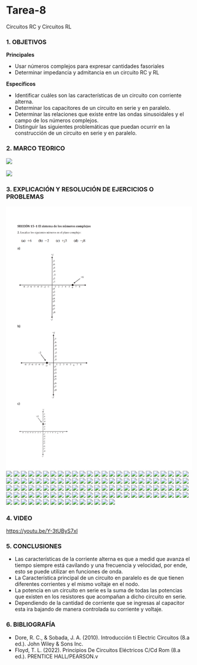 # Tarea-8
Circuitos RC y Circuitos RL
### 1. OBJETIVOS

**Principales**
- Usar números complejos para expresar cantidades fasoriales
- Determinar impedancia y admitancia en un circuito RC y RL


**Específicos**

- Identificar cuáles son las características de un circuito con corriente alterna.
- Determinar los capacitores de un circuito en serie y en paralelo.
- Determinar las relaciones que existe entre las ondas sinusoidales y el campo de los números complejos.
- Distinguir las siguientes problemáticas que puedan ocurrir en la construcción de un circuito en serie y en paralelo.

### 2. MARCO TEORICO
![](https://innovacionumh.es/Proyectos/P_19/Tema_3/images/pic236.jpg)

![](http://1.bp.blogspot.com/-rlA3oPr3eas/UMZmx1mBV2I/AAAAAAAAADI/8FUsF_I1Yx4/s1600/rl.gif)

### 3. EXPLICACIÓN Y RESOLUCIÓN DE EJERCICIOS O PROBLEMAS

![](https://github.com/SanchezMaiAndresSebastian/Tarea-8/blob/main/Fotos/Tarea%208%20-%20Fund.%20de%20Circuitos%202022-01.png)
![](https://github.com/SanchezMaiAndresSebastian/Tarea-8/blob/main/Fotos/Tarea%207%20-%20Fund.%20de%20Circuitos%202022-02.png)
![](https://github.com/SanchezMaiAndresSebastian/Tarea-8/blob/main/Fotos/Tarea%207%20-%20Fund.%20de%20Circuitos%202022-03.png)
![](https://github.com/SanchezMaiAndresSebastian/Tarea-8/blob/main/Fotos/Tarea%207%20-%20Fund.%20de%20Circuitos%202022-04.png)
![](https://github.com/SanchezMaiAndresSebastian/Tarea-8/blob/main/Fotos/Tarea%207%20-%20Fund.%20de%20Circuitos%202022-05.png)
![](https://github.com/SanchezMaiAndresSebastian/Tarea-8/blob/main/Fotos/Tarea%207%20-%20Fund.%20de%20Circuitos%202022-06.png)
![](https://github.com/SanchezMaiAndresSebastian/Tarea-8/blob/main/Fotos/Tarea%207%20-%20Fund.%20de%20Circuitos%202022-07.png)
![](https://github.com/SanchezMaiAndresSebastian/Tarea-8/blob/main/Fotos/Tarea%207%20-%20Fund.%20de%20Circuitos%202022-08.png)
![](https://github.com/SanchezMaiAndresSebastian/Tarea-8/blob/main/Fotos/Tarea%207%20-%20Fund.%20de%20Circuitos%202022-09.png)
![](https://github.com/SanchezMaiAndresSebastian/Tarea-8/blob/main/Fotos/Tarea%207%20-%20Fund.%20de%20Circuitos%202022-10.png)
![](https://github.com/SanchezMaiAndresSebastian/Tarea-8/blob/main/Fotos/Tarea%207%20-%20Fund.%20de%20Circuitos%202022-11.png)
![](https://github.com/SanchezMaiAndresSebastian/Tarea-8/blob/main/Fotos/Tarea%207%20-%20Fund.%20de%20Circuitos%202022-12.png)
![](https://github.com/SanchezMaiAndresSebastian/Tarea-8/blob/main/Fotos/Tarea%207%20-%20Fund.%20de%20Circuitos%202022-13.png)
![](https://github.com/SanchezMaiAndresSebastian/Tarea-8/blob/main/Fotos/Tarea%207%20-%20Fund.%20de%20Circuitos%202022-14.png)
![](https://github.com/SanchezMaiAndresSebastian/Tarea-8/blob/main/Fotos/Tarea%207%20-%20Fund.%20de%20Circuitos%202022-15.png)
![](https://github.com/SanchezMaiAndresSebastian/Tarea-8/blob/main/Fotos/Tarea%207%20-%20Fund.%20de%20Circuitos%202022-16.png)
![](https://github.com/SanchezMaiAndresSebastian/Tarea-8/blob/main/Fotos/Tarea%207%20-%20Fund.%20de%20Circuitos%202022-17.png)
![](https://github.com/SanchezMaiAndresSebastian/Tarea-8/blob/main/Fotos/Tarea%207%20-%20Fund.%20de%20Circuitos%202022-18.png)
![](https://github.com/SanchezMaiAndresSebastian/Tarea-8/blob/main/Fotos/Tarea%207%20-%20Fund.%20de%20Circuitos%202022-19.png)
![](https://github.com/SanchezMaiAndresSebastian/Tarea-8/blob/main/Fotos/Tarea%207%20-%20Fund.%20de%20Circuitos%202022-20.png)
![](https://github.com/SanchezMaiAndresSebastian/Tarea-8/blob/main/Fotos/Tarea%207%20-%20Fund.%20de%20Circuitos%202022-21.png)
![](https://github.com/SanchezMaiAndresSebastian/Tarea-8/blob/main/Fotos/Tarea%207%20-%20Fund.%20de%20Circuitos%202022-22.png)
![](https://github.com/SanchezMaiAndresSebastian/Tarea-8/blob/main/Fotos/Tarea%207%20-%20Fund.%20de%20Circuitos%202022-23.png)
![](https://github.com/SanchezMaiAndresSebastian/Tarea-8/blob/main/Fotos/Tarea%207%20-%20Fund.%20de%20Circuitos%202022-24.png)
![](https://github.com/SanchezMaiAndresSebastian/Tarea-8/blob/main/Fotos/Tarea%207%20-%20Fund.%20de%20Circuitos%202022-25.png)
![](https://github.com/SanchezMaiAndresSebastian/Tarea-8/blob/main/Fotos/Tarea%207%20-%20Fund.%20de%20Circuitos%202022-26.png)
![](https://github.com/SanchezMaiAndresSebastian/Tarea-8/blob/main/Fotos/Tarea%207%20-%20Fund.%20de%20Circuitos%202022-27.png)
![](https://github.com/SanchezMaiAndresSebastian/Tarea-8/blob/main/Fotos/Tarea%207%20-%20Fund.%20de%20Circuitos%202022-28.png)
![](https://github.com/SanchezMaiAndresSebastian/Tarea-8/blob/main/Fotos/Tarea%207%20-%20Fund.%20de%20Circuitos%202022-29.png)
![](https://github.com/SanchezMaiAndresSebastian/Tarea-8/blob/main/Fotos/Tarea%207%20-%20Fund.%20de%20Circuitos%202022-10.png)
![](https://github.com/SanchezMaiAndresSebastian/Tarea-8/blob/main/Fotos/Tarea%207%20-%20Fund.%20de%20Circuitos%202022-11.png)
![](https://github.com/SanchezMaiAndresSebastian/Tarea-8/blob/main/Fotos/Tarea%207%20-%20Fund.%20de%20Circuitos%202022-12.png)
![](https://github.com/SanchezMaiAndresSebastian/Tarea-8/blob/main/Fotos/Tarea%207%20-%20Fund.%20de%20Circuitos%202022-13.png)
![](https://github.com/SanchezMaiAndresSebastian/Tarea-8/blob/main/Fotos/Tarea%207%20-%20Fund.%20de%20Circuitos%202022-14.png)
![](https://github.com/SanchezMaiAndresSebastian/Tarea-8/blob/main/Fotos/Tarea%207%20-%20Fund.%20de%20Circuitos%202022-15.png)
![](https://github.com/SanchezMaiAndresSebastian/Tarea-8/blob/main/Fotos/Tarea%207%20-%20Fund.%20de%20Circuitos%202022-16.png)
![](https://github.com/SanchezMaiAndresSebastian/Tarea-8/blob/main/Fotos/Tarea%207%20-%20Fund.%20de%20Circuitos%202022-17.png)
![](https://github.com/SanchezMaiAndresSebastian/Tarea-8/blob/main/Fotos/Tarea%207%20-%20Fund.%20de%20Circuitos%202022-18.png)
![](https://github.com/SanchezMaiAndresSebastian/Tarea-8/blob/main/Fotos/Tarea%207%20-%20Fund.%20de%20Circuitos%202022-19.png)
![](https://github.com/SanchezMaiAndresSebastian/Tarea-8/blob/main/Fotos/Tarea%207%20-%20Fund.%20de%20Circuitos%202022-20.png)
![](https://github.com/SanchezMaiAndresSebastian/Tarea-8/blob/main/Fotos/Tarea%207%20-%20Fund.%20de%20Circuitos%202022-21.png)
![](https://github.com/SanchezMaiAndresSebastian/Tarea-8/blob/main/Fotos/Tarea%207%20-%20Fund.%20de%20Circuitos%202022-22.png)
![](https://github.com/SanchezMaiAndresSebastian/Tarea-8/blob/main/Fotos/Tarea%207%20-%20Fund.%20de%20Circuitos%202022-23.png)
![](https://github.com/SanchezMaiAndresSebastian/Tarea-8/blob/main/Fotos/Tarea%207%20-%20Fund.%20de%20Circuitos%202022-24.png)
![](https://github.com/SanchezMaiAndresSebastian/Tarea-8/blob/main/Fotos/Tarea%207%20-%20Fund.%20de%20Circuitos%202022-25.png)
![](https://github.com/SanchezMaiAndresSebastian/Tarea-8/blob/main/Fotos/Tarea%207%20-%20Fund.%20de%20Circuitos%202022-26.png)
![](https://github.com/SanchezMaiAndresSebastian/Tarea-8/blob/main/Fotos/Tarea%207%20-%20Fund.%20de%20Circuitos%202022-27.png)
![](https://github.com/SanchezMaiAndresSebastian/Tarea-8/blob/main/Fotos/Tarea%207%20-%20Fund.%20de%20Circuitos%202022-28.png)
![](https://github.com/SanchezMaiAndresSebastian/Tarea-8/blob/main/Fotos/Tarea%207%20-%20Fund.%20de%20Circuitos%202022-29.png)
![](https://github.com/SanchezMaiAndresSebastian/Tarea-8/blob/main/Fotos/Tarea%207%20-%20Fund.%20de%20Circuitos%202022-30.png)
![](https://github.com/SanchezMaiAndresSebastian/Tarea-8/blob/main/Fotos/Tarea%207%20-%20Fund.%20de%20Circuitos%202022-31.png)
![](https://github.com/SanchezMaiAndresSebastian/Tarea-8/blob/main/Fotos/Tarea%207%20-%20Fund.%20de%20Circuitos%202022-32.png)
![](https://github.com/SanchezMaiAndresSebastian/Tarea-8/blob/main/Fotos/Tarea%207%20-%20Fund.%20de%20Circuitos%202022-33.png)
![](https://github.com/SanchezMaiAndresSebastian/Tarea-8/blob/main/Fotos/Tarea%207%20-%20Fund.%20de%20Circuitos%202022-34.png)
![](https://github.com/SanchezMaiAndresSebastian/Tarea-8/blob/main/Fotos/Tarea%207%20-%20Fund.%20de%20Circuitos%202022-35.png)
![](https://github.com/SanchezMaiAndresSebastian/Tarea-8/blob/main/Fotos/Tarea%207%20-%20Fund.%20de%20Circuitos%202022-36.png)
![](https://github.com/SanchezMaiAndresSebastian/Tarea-8/blob/main/Fotos/Tarea%207%20-%20Fund.%20de%20Circuitos%202022-37.png)
![](https://github.com/SanchezMaiAndresSebastian/Tarea-8/blob/main/Fotos/Tarea%207%20-%20Fund.%20de%20Circuitos%202022-38.png)
![](https://github.com/SanchezMaiAndresSebastian/Tarea-8/blob/main/Fotos/Tarea%207%20-%20Fund.%20de%20Circuitos%202022-39.png)
![](https://github.com/SanchezMaiAndresSebastian/Tarea-8/blob/main/Fotos/Tarea%207%20-%20Fund.%20de%20Circuitos%202022-40.png)
![](https://github.com/SanchezMaiAndresSebastian/Tarea-8/blob/main/Fotos/Tarea%207%20-%20Fund.%20de%20Circuitos%202022-41.png)
![](https://github.com/SanchezMaiAndresSebastian/Tarea-8/blob/main/Fotos/Tarea%207%20-%20Fund.%20de%20Circuitos%202022-42.png)
![](https://github.com/SanchezMaiAndresSebastian/Tarea-8/blob/main/Fotos/Tarea%207%20-%20Fund.%20de%20Circuitos%202022-43.png)
![](https://github.com/SanchezMaiAndresSebastian/Tarea-8/blob/main/Fotos/Tarea%207%20-%20Fund.%20de%20Circuitos%202022-44.png)
![](https://github.com/SanchezMaiAndresSebastian/Tarea-8/blob/main/Fotos/Tarea%207%20-%20Fund.%20de%20Circuitos%202022-45.png)
![](https://github.com/SanchezMaiAndresSebastian/Tarea-8/blob/main/Fotos/Tarea%207%20-%20Fund.%20de%20Circuitos%202022-46.png)
![](https://github.com/SanchezMaiAndresSebastian/Tarea-8/blob/main/Fotos/Tarea%207%20-%20Fund.%20de%20Circuitos%202022-47.png)
![](https://github.com/SanchezMaiAndresSebastian/Tarea-8/blob/main/Fotos/Tarea%207%20-%20Fund.%20de%20Circuitos%202022-48.png)
![](https://github.com/SanchezMaiAndresSebastian/Tarea-8/blob/main/Fotos/Tarea%207%20-%20Fund.%20de%20Circuitos%202022-49.png)
![](https://github.com/SanchezMaiAndresSebastian/Tarea-8/blob/main/Fotos/Tarea%207%20-%20Fund.%20de%20Circuitos%202022-50.png)
![](https://github.com/SanchezMaiAndresSebastian/Tarea-8/blob/main/Fotos/Tarea%207%20-%20Fund.%20de%20Circuitos%202022-51.png)
![](https://github.com/SanchezMaiAndresSebastian/Tarea-8/blob/main/Fotos/Tarea%207%20-%20Fund.%20de%20Circuitos%202022-52.png)
![](https://github.com/SanchezMaiAndresSebastian/Tarea-8/blob/main/Fotos/Tarea%207%20-%20Fund.%20de%20Circuitos%202022-53.png)
![](https://github.com/SanchezMaiAndresSebastian/Tarea-8/blob/main/Fotos/Tarea%207%20-%20Fund.%20de%20Circuitos%202022-54.png)
![](https://github.com/SanchezMaiAndresSebastian/Tarea-8/blob/main/Fotos/Tarea%207%20-%20Fund.%20de%20Circuitos%202022-55.png)
![](https://github.com/SanchezMaiAndresSebastian/Tarea-8/blob/main/Fotos/Tarea%207%20-%20Fund.%20de%20Circuitos%202022-56.png)
![](https://github.com/SanchezMaiAndresSebastian/Tarea-8/blob/main/Fotos/Tarea%207%20-%20Fund.%20de%20Circuitos%202022-57.png)
![](https://github.com/SanchezMaiAndresSebastian/Tarea-8/blob/main/Fotos/Tarea%207%20-%20Fund.%20de%20Circuitos%202022-58.png)
![](https://github.com/SanchezMaiAndresSebastian/Tarea-8/blob/main/Fotos/Tarea%207%20-%20Fund.%20de%20Circuitos%202022-59.png)
![](https://github.com/SanchezMaiAndresSebastian/Tarea-8/blob/main/Fotos/Tarea%207%20-%20Fund.%20de%20Circuitos%202022-50.png)
![](https://github.com/SanchezMaiAndresSebastian/Tarea-8/blob/main/Fotos/Tarea%207%20-%20Fund.%20de%20Circuitos%202022-51.png)
![](https://github.com/SanchezMaiAndresSebastian/Tarea-8/blob/main/Fotos/Tarea%207%20-%20Fund.%20de%20Circuitos%202022-52.png)
![](https://github.com/SanchezMaiAndresSebastian/Tarea-8/blob/main/Fotos/Tarea%207%20-%20Fund.%20de%20Circuitos%202022-53.png)
![](https://github.com/SanchezMaiAndresSebastian/Tarea-8/blob/main/Fotos/Tarea%207%20-%20Fund.%20de%20Circuitos%202022-54.png)
![](https://github.com/SanchezMaiAndresSebastian/Tarea-8/blob/main/Fotos/Tarea%207%20-%20Fund.%20de%20Circuitos%202022-55.png)
![](https://github.com/SanchezMaiAndresSebastian/Tarea-8/blob/main/Fotos/Tarea%207%20-%20Fund.%20de%20Circuitos%202022-56.png)
![](https://github.com/SanchezMaiAndresSebastian/Tarea-8/blob/main/Fotos/Tarea%207%20-%20Fund.%20de%20Circuitos%202022-57.png)
![](https://github.com/SanchezMaiAndresSebastian/Tarea-8/blob/main/Fotos/Tarea%207%20-%20Fund.%20de%20Circuitos%202022-58.png)
![](https://github.com/SanchezMaiAndresSebastian/Tarea-8/blob/main/Fotos/Tarea%207%20-%20Fund.%20de%20Circuitos%202022-59.png)
![](https://github.com/SanchezMaiAndresSebastian/Tarea-8/blob/main/Fotos/Tarea%207%20-%20Fund.%20de%20Circuitos%202022-60.png)
![](https://github.com/SanchezMaiAndresSebastian/Tarea-8/blob/main/Fotos/Tarea%207%20-%20Fund.%20de%20Circuitos%202022-61.png)
![](https://github.com/SanchezMaiAndresSebastian/Tarea-8/blob/main/Fotos/Tarea%207%20-%20Fund.%20de%20Circuitos%202022-62.png)
![](https://github.com/SanchezMaiAndresSebastian/Tarea-8/blob/main/Fotos/Tarea%207%20-%20Fund.%20de%20Circuitos%202022-63.png)
![](https://github.com/SanchezMaiAndresSebastian/Tarea-8/blob/main/Fotos/Tarea%207%20-%20Fund.%20de%20Circuitos%202022-64.png)
![](https://github.com/SanchezMaiAndresSebastian/Tarea-8/blob/main/Fotos/Tarea%207%20-%20Fund.%20de%20Circuitos%202022-65.png)
![](https://github.com/SanchezMaiAndresSebastian/Tarea-8/blob/main/Fotos/Tarea%207%20-%20Fund.%20de%20Circuitos%202022-66.png)
![](https://github.com/SanchezMaiAndresSebastian/Tarea-8/blob/main/Fotos/Tarea%207%20-%20Fund.%20de%20Circuitos%202022-67.png)
![](https://github.com/SanchezMaiAndresSebastian/Tarea-8/blob/main/Fotos/Tarea%207%20-%20Fund.%20de%20Circuitos%202022-68.png)
![](https://github.com/SanchezMaiAndresSebastian/Tarea-8/blob/main/Fotos/Tarea%207%20-%20Fund.%20de%20Circuitos%202022-69.png)
![](https://github.com/SanchezMaiAndresSebastian/Tarea-8/blob/main/Fotos/Tarea%207%20-%20Fund.%20de%20Circuitos%202022-70.png)
![](https://github.com/SanchezMaiAndresSebastian/Tarea-8/blob/main/Fotos/Tarea%207%20-%20Fund.%20de%20Circuitos%202022-71.png)
![](https://github.com/SanchezMaiAndresSebastian/Tarea-8/blob/main/Fotos/Tarea%207%20-%20Fund.%20de%20Circuitos%202022-72.png)
![](https://github.com/SanchezMaiAndresSebastian/Tarea-8/blob/main/Fotos/Tarea%207%20-%20Fund.%20de%20Circuitos%202022-73.png)
![](https://github.com/SanchezMaiAndresSebastian/Tarea-8/blob/main/Fotos/Tarea%207%20-%20Fund.%20de%20Circuitos%202022-74.png)
![](https://github.com/SanchezMaiAndresSebastian/Tarea-8/blob/main/Fotos/Tarea%207%20-%20Fund.%20de%20Circuitos%202022-75.png)
![](https://github.com/SanchezMaiAndresSebastian/Tarea-8/blob/main/Fotos/Tarea%207%20-%20Fund.%20de%20Circuitos%202022-76.png)
![](https://github.com/SanchezMaiAndresSebastian/Tarea-8/blob/main/Fotos/Tarea%207%20-%20Fund.%20de%20Circuitos%202022-77.png)
![](https://github.com/SanchezMaiAndresSebastian/Tarea-8/blob/main/Fotos/Tarea%207%20-%20Fund.%20de%20Circuitos%202022-78.png)
![](https://github.com/SanchezMaiAndresSebastian/Tarea-8/blob/main/Fotos/Tarea%207%20-%20Fund.%20de%20Circuitos%202022-79.png)
![](https://github.com/SanchezMaiAndresSebastian/Tarea-8/blob/main/Fotos/Tarea%207%20-%20Fund.%20de%20Circuitos%202022-80.png)
![](https://github.com/SanchezMaiAndresSebastian/Tarea-8/blob/main/Fotos/Tarea%207%20-%20Fund.%20de%20Circuitos%202022-81.png)
![](https://github.com/SanchezMaiAndresSebastian/Tarea-8/blob/main/Fotos/Tarea%207%20-%20Fund.%20de%20Circuitos%202022-82.png)
![](https://github.com/SanchezMaiAndresSebastian/Tarea-8/blob/main/Fotos/Tarea%207%20-%20Fund.%20de%20Circuitos%202022-83.png)
![](https://github.com/SanchezMaiAndresSebastian/Tarea-8/blob/main/Fotos/Tarea%207%20-%20Fund.%20de%20Circuitos%202022-84.png)
![](https://github.com/SanchezMaiAndresSebastian/Tarea-8/blob/main/Fotos/Tarea%207%20-%20Fund.%20de%20Circuitos%202022-85.png)
![](https://github.com/SanchezMaiAndresSebastian/Tarea-8/blob/main/Fotos/Tarea%207%20-%20Fund.%20de%20Circuitos%202022-86.png)



### 4. VIDEO

https://youtu.be/Y-3tUByS7xI

### 5. CONCLUSIONES

- Las características de la corriente alterna es que a medid que avanza el tiempo siempre está cavilando y una frecuencia y velocidad, por ende, esto se puede utilizar en funciones de onda.
- La Característica principal de un circuito en paralelo es de que tienen diferentes corrientes y el mismo voltaje en el nodo.
- La potencia en un circuito en serie es la suma de todas las potencias que existen en los resistores que acompañan a dicho circuito en serie.
- Dependiendo de la cantidad de corriente que se ingresas al capacitor esta ira bajando de manera controlada su corriente y voltaje.
### 6. BIBLIOGRAFÍA

- Dore, R. C., & Sobada, J. A. (2010). Introducción ti Electric Circuitos (8.a ed.). John Wiley & Sons Inc.
- Floyd, T. L. (2022). Principios De Circuitos Eléctricos C/Cd Rom (8.a ed.). PRENTICE HALL/PEARSON.v  
